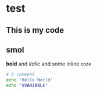 # test

## This is my code

## smol

**bold** and *italic* and some inline `code`

```bash
# A comment
echo 'Hello World'
echo "$VARIABLE"
```

